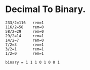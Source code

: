 # Decimal To Binary.

```
233/2=116   rem=1
116/2=58    rem=0
58/2=29     rem=0
29/2=14     rem=1
14/2=7      rem=0
7/2=3       rem=1
3/2=1       rem=1
1/2=0       rem=1

binary = 1 1 1 0 1 0 0 1
```
